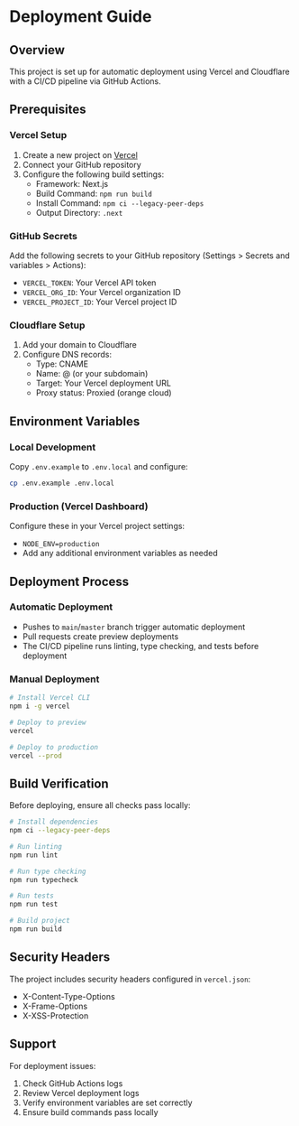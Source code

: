 # Deployment Guide

## Overview
This project is set up for automatic deployment using Vercel and Cloudflare with a CI/CD pipeline via GitHub Actions.

## Prerequisites

### Vercel Setup
1. Create a new project on [Vercel](https://vercel.com)
2. Connect your GitHub repository
3. Configure the following build settings:
   - Framework: Next.js
   - Build Command: `npm run build`
   - Install Command: `npm ci --legacy-peer-deps`
   - Output Directory: `.next`

### GitHub Secrets
Add the following secrets to your GitHub repository (Settings > Secrets and variables > Actions):

- `VERCEL_TOKEN`: Your Vercel API token
- `VERCEL_ORG_ID`: Your Vercel organization ID
- `VERCEL_PROJECT_ID`: Your Vercel project ID

### Cloudflare Setup
1. Add your domain to Cloudflare
2. Configure DNS records:
   - Type: CNAME
   - Name: @ (or your subdomain)
   - Target: Your Vercel deployment URL
   - Proxy status: Proxied (orange cloud)

## Environment Variables

### Local Development
Copy `.env.example` to `.env.local` and configure:
```bash
cp .env.example .env.local
```

### Production (Vercel Dashboard)
Configure these in your Vercel project settings:
- `NODE_ENV=production`
- Add any additional environment variables as needed

## Deployment Process

### Automatic Deployment
- Pushes to `main`/`master` branch trigger automatic deployment
- Pull requests create preview deployments
- The CI/CD pipeline runs linting, type checking, and tests before deployment

### Manual Deployment
```bash
# Install Vercel CLI
npm i -g vercel

# Deploy to preview
vercel

# Deploy to production
vercel --prod
```

## Build Verification

Before deploying, ensure all checks pass locally:

```bash
# Install dependencies
npm ci --legacy-peer-deps

# Run linting
npm run lint

# Run type checking  
npm run typecheck

# Run tests
npm run test

# Build project
npm run build
```

## Security Headers

The project includes security headers configured in `vercel.json`:
- X-Content-Type-Options
- X-Frame-Options  
- X-XSS-Protection

## Support

For deployment issues:
1. Check GitHub Actions logs
2. Review Vercel deployment logs
3. Verify environment variables are set correctly
4. Ensure build commands pass locally